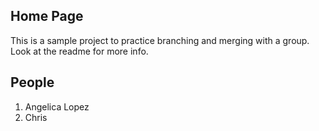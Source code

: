 ## Home Page

This is a sample project to practice branching and merging with a group. Look at the readme for more info.

## People

1. Angelica Lopez
2. Chris
